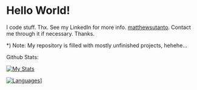 # Hello World!

I code stuff. Thx.
See my LinkedIn for more info. [matthewsutanto](https://www.linkedin.com/in/matthewsutanto/).
Contact me through it if necessary. Thanks.

*) Note: My repository is filled with mostly unfinished projects, hehehe... 

Github Stats:  

[![My Stats](https://github-readme-stats.vercel.app/api?username=mtstnt&show_icons=true&theme=radical&count_private=true)](https://github.com/anuraghazra/github-readme-stats)

[![Languages](https://github-readme-stats.vercel.app/api/top-langs/?username=mtstnt&show_icons=true&theme=radical&count_private=true&layout=compact)](https://github.com/anuraghazra/github-readme-stats)]
